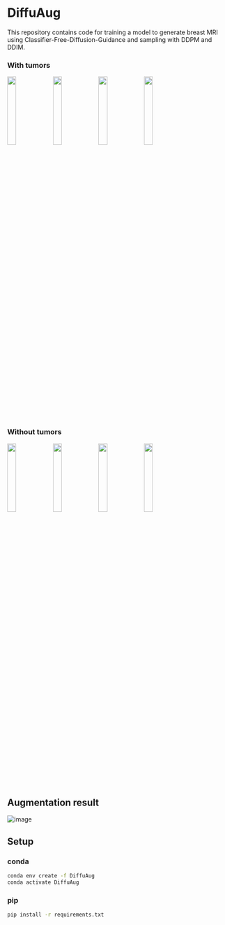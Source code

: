 # DiffuAug
This repository contains code for training a model to generate breast MRI using Classifier-Free-Diffusion-Guidance and sampling with DDPM and DDIM.

### With tumors
<img src="https://github.com/ArtistDeveloper/DiffuAug/assets/40491724/25ddfe70-7072-4ed4-9fcd-cbad2932a6b8" width="20%" />
<img src="https://github.com/ArtistDeveloper/DiffuAug/assets/40491724/c24e6916-8021-4a9d-ad08-7d80736f11e7" width="20%" />
<img src="https://github.com/ArtistDeveloper/DiffuAug/assets/40491724/416ac6bf-7607-442c-9f5b-c044a4cf0d0f" width="20%" />
<img src="https://github.com/ArtistDeveloper/DiffuAug/assets/40491724/fdea9e8f-98d4-4751-873a-d614d0a62e74" width="20%" />

### Without tumors
<img src="https://github.com/ArtistDeveloper/DiffuAug/assets/40491724/e3ee7f81-7405-4ee3-a403-321411265ff2" width="20%" />
<img src="https://github.com/ArtistDeveloper/DiffuAug/assets/40491724/fead596f-61fe-46e7-ad09-82c39a6c1a8b" width="20%" />
<img src="https://github.com/ArtistDeveloper/DiffuAug/assets/40491724/7eebf9c7-d3dd-451a-a9b7-2d888ce80c7c" width="20%" />
<img src="https://github.com/ArtistDeveloper/DiffuAug/assets/40491724/b382736d-0a57-4a22-aac1-3c9aedf0c75a" width="20%" />

## Augmentation result
![image](https://github.com/user-attachments/assets/3eb5e2f7-ff4e-4553-85fb-086ad0123e5c)

## Setup
### conda
```bash
conda env create -f DiffuAug
conda activate DiffuAug
```

### pip
```bash
pip install -r requirements.txt
```

